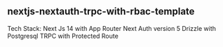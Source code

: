 ## nextjs-nextauth-trpc-with-rbac-template
Tech Stack: 
Next Js 14 with App Router
Next Auth version 5
Drizzle with Postgresql
TRPC with Protected Route